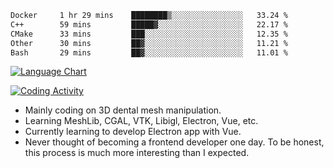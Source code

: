 <!--START_SECTION:waka-->

```txt
Docker     1 hr 29 mins    ████████▒░░░░░░░░░░░░░░░░   33.24 %
C++        59 mins         █████▓░░░░░░░░░░░░░░░░░░░   22.17 %
CMake      33 mins         ███░░░░░░░░░░░░░░░░░░░░░░   12.35 %
Other      30 mins         ██▓░░░░░░░░░░░░░░░░░░░░░░   11.21 %
Bash       29 mins         ██▓░░░░░░░░░░░░░░░░░░░░░░   11.01 %
```

<!--END_SECTION:waka-->

<!--START_SECTION:waka_lang_chart_svg-->
[![Language Chart](https://wakatime.com/share/@DYPro_MIKE/13ed6aa1-fa8f-42b5-8fa7-97c58e94375f.svg)](https://wakatime.com)
<!--END_SECTION:waka_lang_chart_svg-->

<!--START_SECTION:waka_coding_activity_svg-->
[![Coding Activity](https://wakatime.com/share/@DYPro_MIKE/2224f81a-edc4-46bb-b59e-25de5147ed15.svg)](https://wakatime.com)
<!--END_SECTION:waka_coding_activity_svg-->

<!--
**0x11111111/0x11111111** is a ✨ _special_ ✨ repository because its `README.md` (this file) appears on your GitHub profile.

Here are some ideas to get you started:

- 🔭 I’m currently working on ...
- 🌱 I’m currently learning ...
- 👯 I’m looking to collaborate on ...
- 🤔 I’m looking for help with ...
- 💬 Ask me about ...
- 📫 How to reach me: ...
- 😄 Pronouns: ...
- ⚡ Fun fact: ...
-->
- Mainly coding on 3D dental mesh manipulation.
- Learning MeshLib, CGAL, VTK, Libigl, Electron, Vue, etc.
- Currently learning to develop Electron app with Vue.
- Never thought of becoming a frontend developer one day. To be honest, this process is much more interesting than I expected.
